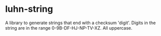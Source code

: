 # luhn-string
A library to generate strings that end with a checksum 'digit'. Digits in the string are in the range 0-9B-DF-HJ-NP-TV-XZ. All uppercase.
